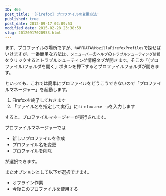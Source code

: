 ```yaml
---
ID: 466
post_title: '[Firefox] プロファイルの変更方法'
published: true
post_date: 2012-09-17 02:09:53
modified_date: 2015-02-28 23:38:59
slug: 20120917020953.html
---
```

<p>まず、プロファイルの場所ですが、<code>%APPDATA%MozillaFirefoxProfiles</code>で探せばいけますが、一番簡単な方法は、<code>メニューバー</code>の<code>ヘルプ</code>の<code>トラブルシューティング情報</code>をクリックするとトラブルシューティング情報タブが開きます。そこの「(プロファイル)フォルダを開く」ボタンを押下するとプロファイルフォルダが開きます。</p>
<p>といっても、これでは簡単にプロファイルをどうこうできないので「プロファイルマネージャー」を起動します。</p>
<ol>
<li>Firefoxを終了しておきます</li>
<li>「ファイル名を指定して実行」に<code>firefox.exe -p</code>を入力します</li>
</ol>
<p>すると、プロファイルマネージャーが実行されます。</p>
<p>プロファイルマネージャーでは</p>
<ul>
<li>新しいプロファイルを作成</li>
<li>プロファイル名を変更</li>
<li>プロファイルを削除</li>
</ul>
<p>が選択できます。</p>
<p>またオプションとして以下が選択できます。</p>
<ul>
<li>オフライン作業</li>
<li>今後このプロファイルを使用する</li>
</ul>